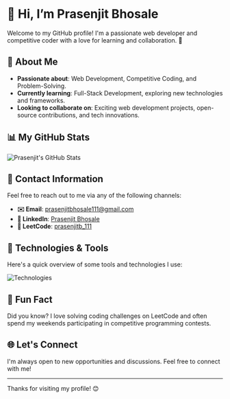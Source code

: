 # 👋 Hi, I’m Prasenjit Bhosale

Welcome to my GitHub profile! I'm a passionate web developer and competitive coder with a love for learning and collaboration. 🚀

## 🌟 About Me

- **Passionate about**: Web Development, Competitive Coding, and Problem-Solving.  
- **Currently learning**: Full-Stack Development, exploring new technologies and frameworks.  
- **Looking to collaborate on**: Exciting web development projects, open-source contributions, and tech innovations.

## 📊 My GitHub Stats

![Prasenjit's GitHub Stats](https://github-readme-stats.vercel.app/api?username=prasenjitb1234&show_icons=true&hide_title=true&hide=prs&count_private=true&theme=radical)

## 💼 Contact Information

Feel free to reach out to me via any of the following channels:

- **✉️ Email**: [prasenjitbhosale111@gmail.com](mailto:prasenjitbhosale111@gmail.com)  
- **🔗 LinkedIn**: [Prasenjit Bhosale](https://www.linkedin.com/in/prasenjit-bhosale-678462212/)  
- **🔗 LeetCode**: [prasenjitb_111](https://leetcode.com/u/prasenjitb_111/)

## 🔧 Technologies & Tools

Here's a quick overview of some tools and technologies I use:

![Technologies](https://skillicons.dev/icons?i=js,html,css,react,nodejs,mongodb,java,spring,tailwind,sql)

## 🚀 Fun Fact

Did you know? I love solving coding challenges on LeetCode and often spend my weekends participating in competitive programming contests. 

## 🌐 Let's Connect

I'm always open to new opportunities and discussions. Feel free to connect with me!

---

Thanks for visiting my profile! 😊
